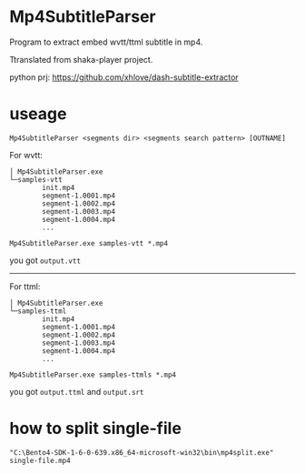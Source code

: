 # Mp4SubtitleParser

Program to extract embed wvtt/ttml subtitle in mp4.

Ttranslated from shaka-player project.

python prj: https://github.com/xhlove/dash-subtitle-extractor

# useage
```
Mp4SubtitleParser <segments dir> <segments search pattern> [OUTNAME]
```

For wvtt:
```
│ Mp4SubtitleParser.exe
└─samples-vtt
        init.mp4
        segment-1.0001.mp4
        segment-1.0002.mp4
        segment-1.0003.mp4
        segment-1.0004.mp4
        ...
```

`Mp4SubtitleParser.exe samples-vtt *.mp4`

you got `output.vtt`

---

For ttml:
```
│ Mp4SubtitleParser.exe
└─samples-ttml
        init.mp4
        segment-1.0001.mp4
        segment-1.0002.mp4
        segment-1.0003.mp4
        segment-1.0004.mp4
        ...
```

`Mp4SubtitleParser.exe samples-ttmls *.mp4`

you got `output.ttml` and `output.srt`

# how to split single-file

```
"C:\Bento4-SDK-1-6-0-639.x86_64-microsoft-win32\bin\mp4split.exe" single-file.mp4
```

